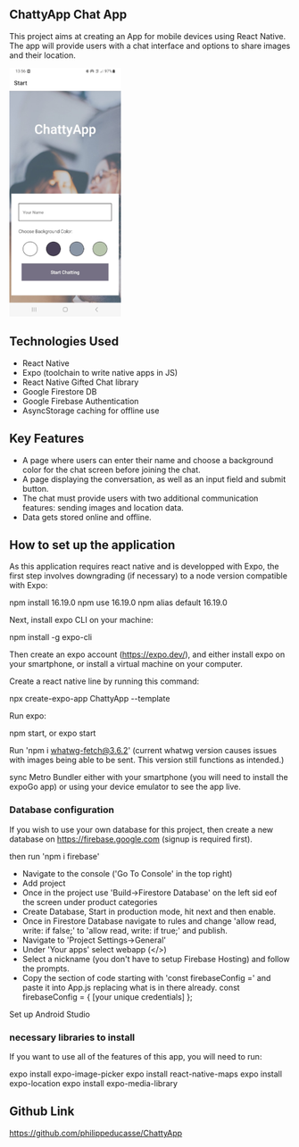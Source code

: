 ## ChattyApp Chat App

This project aims at creating an App for mobile devices using React Native. The app will
provide users with a chat interface and options to share images and their
location.

<img src="/assets/sc_1.jpg" alt= "ChattyApp screen shot" width="200" margin= "0, auto">


## Technologies Used

- React Native
- Expo (toolchain to write native apps in JS)
- React Native Gifted Chat library
- Google Firestore DB
- Google Firebase Authentication
- AsyncStorage caching for offline use

## Key Features

- A page where users can enter their name and choose a background color for the chat screen
before joining the chat.
- A page displaying the conversation, as well as an input field and submit button.
- The chat must provide users with two additional communication features: sending images
and location data.
- Data gets stored online and offline.

## How to set up the application

As this application requires react native and is developped with Expo, the first step involves downgrading (if necessary) to a node version compatible with Expo:

npm install 16.19.0
npm use 16.19.0
npm alias default 16.19.0

Next, install expo CLI on your machine: 

npm install -g expo-cli

Then create an expo account (https://expo.dev/), and either install expo on your smartphone, or install a virtual machine on your computer.

Create a react native line by running this command:

npx create-expo-app ChattyApp --template

Run expo:

npm start, or expo start

Run 'npm i whatwg-fetch@3.6.2' (current whatwg version causes issues with images being able to be sent. This version still functions as intended.)


sync Metro Bundler either with your smartphone (you will need to install the expoGo app) or using your device emulator to see the app live.

### Database configuration

If you wish to use your own database for this project, then create a new database on https://firebase.google.com (signup is required first). 

then run  'npm i firebase'

- Navigate to the console ('Go To Console' in the top right)
- Add project
- Once in the project use 'Build->Firestore Database' on the left sid eof the screen under product categories
- Create Database, Start in production mode, hit next and then enable.
- Once in Firestore Database navigate to rules and change 'allow read, write: if false;' to 'allow read, write: if true;' and publish.
- Navigate to 'Project Settings->General'
- Under 'Your apps' select webapp (</>)
- Select a nickname (you don't have to setup Firebase Hosting) and follow the prompts.
- Copy the section of code starting with 'const firebaseConfig =' and paste it into App.js replacing what is in there already.
const firebaseConfig = {
    [your unique credentials]
  };

Set up Android Studio

### necessary libraries to install

If you want to use all of the features of this app, you will need to run:

expo install expo-image-picker
expo install react-native-maps
expo install expo-location
expo install expo-media-library
   
## Github Link

https://github.com/philippeducasse/ChattyApp